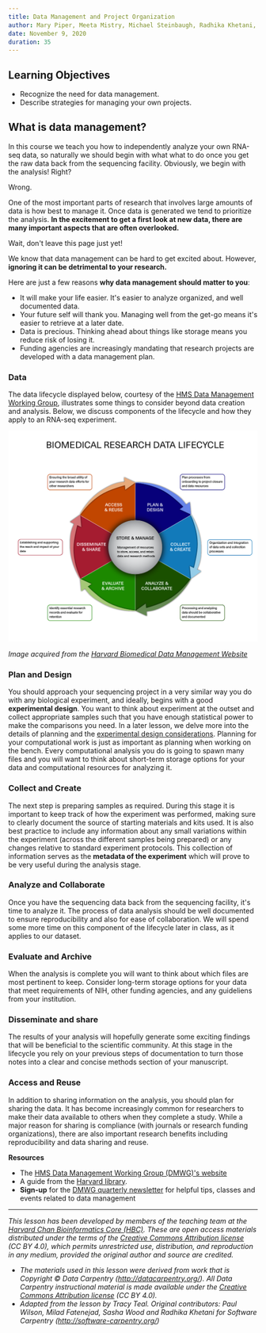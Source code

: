 ```yaml
---
title: Data Management and Project Organization
author: Mary Piper, Meeta Mistry, Michael Steinbaugh, Radhika Khetani, Jihe Liu
date: November 9, 2020
duration: 35
---
```


[Data management slides]: https://github.com/hbc/NGS-Data-Analysis-long-course/raw/Fall_2016/sessionI/slides/data_management.pdf
[SRA]: http://www.ncbi.nlm.nih.gov/sra  "Sequence Read Archive"

## Learning Objectives

- Recognize the need for data management.
- Describe strategies for managing your own projects.


## What is data management?

In this course we teach you how to independently analyze your own RNA-seq data, so naturally we should begin with what what to do once you get the raw data back from the sequencing facility. Obviously, we begin with the analysis! Right?

Wrong. 

One of the most important parts of research that involves large amounts of data is how best to manage it. Once data is generated we tend to prioritize the analysis. **In the excitement to get a first look at new data, there are many important aspects that are often overlooked.**

Wait, don't leave this page just yet!

We know that data management can be hard to get excited about. However, **ignoring it can be detrimental to your research.**

Here are just a few reasons **why data management should matter to you**:

* It will make your life easier. It's easier to analyze organized, and well documented data.
* Your future self will thank you. Managing well from the get-go means it's easier to retrieve at a later date.
* Data is precious. Thinking ahead about things like storage means you reduce risk of losing it.
* Funding agencies are increasingly mandating that research projects are developed with a data management plan.

### Data 
The data lifecycle displayed below, courtesy of the [HMS Data Management Working Group](https://datamanagement.hms.harvard.edu/), illustrates some things to consider beyond data creation and analysis. Below, we discuss components of the lifecycle and how they apply to an RNA-seq experiment.

<p align="center">
<img src="../img/data-lifecycle-base.png" width="600">
</p>

_Image acquired from the [Harvard Biomedical Data Management Website](https://datamanagement.hms.harvard.edu/data-lifecycle)_

### Plan and Design
You should approach your sequencing project in a very similar way you do with any biological experiment, and ideally, begins with a good **experimental design**. You want to think about experiment at the outset and collect appropriate samples such that you have enough statistical power to make the comparisons you need. In a later lesson, we delve more into the details of planning and the [experimental design considerations](02_experimental_planning_considerations.md). Planning for your computational work is just as important as planning when working on the bench. Every computational analysis you do is going to spawn many files and you will want to think about short-term storage options for your data and computational resources for analyzing it. 

### Collect and Create
The next step is preparing samples as required. During this stage it is important to keep track of how the experiment was performed, making sure to clearly document the source of starting materials and kits used. It is also best practice to include any information about any small variations within the experiment (across the different samples being prepared) or any changes relative to standard experiment protocols. This collection of information serves as the **metadata of the experiment** which will prove to be very useful during the analysis stage. 

### Analyze and Collaborate
Once you have the sequencing data back from the sequencing facility, it's time to analyze it. The process of data analysis should be well documented to ensure reproducibility and also for ease of collaboration. We will spend some more time on this component of the lifecycle later in class, as it applies to our dataset.

### Evaluate and Archive
When the analysis is complete you will want to think about which files are most pertinent to keep. Consider long-term storage options for your data that meet requirements of NIH, other funding agencies, and any guideliens from your institution.

### Disseminate and share
The results of your analysis will hopefully generate some exciting findings that will be beneficial to the scientific community. At this stage in the lifecycle you rely on your previous steps of documentation to turn those notes into a clear and concise methods section of your manuscript. 

### Access and Reuse
In addition to sharing information on the analysis, you should plan for sharing the data. It has become increasingly common for researchers to make their data available to others when they complete a study. While a major reason for sharing is compliance (with journals or research funding organizations), there are also important research benefits including reproducibility and data sharing and reuse.


**Resources**

* The [HMS Data Management Working Group (DMWG)'s website](https://datamanagement.hms.harvard.edu/)
* A guide from the [Harvard library](http://guides.library.harvard.edu/dmp).
* **Sign-up** for the [DMWG quarterly newsletter](https://datamanagement.hms.harvard.edu/dmwg-newsletter) for helpful tips, classes and events related to data management


---

*This lesson has been developed by members of the teaching team at the [Harvard Chan Bioinformatics Core (HBC)](http://bioinformatics.sph.harvard.edu/). These are open access materials distributed under the terms of the [Creative Commons Attribution license](https://creativecommons.org/licenses/by/4.0/) (CC BY 4.0), which permits unrestricted use, distribution, and reproduction in any medium, provided the original author and source are credited.*

* *The materials used in this lesson were derived from work that is Copyright © Data Carpentry (http://datacarpentry.org/). 
All Data Carpentry instructional material is made available under the [Creative Commons Attribution license](https://creativecommons.org/licenses/by/4.0/) (CC BY 4.0).*
* *Adapted from the lesson by Tracy Teal. Original contributors: Paul Wilson, Milad Fatenejad, Sasha Wood and Radhika Khetani for Software Carpentry (http://software-carpentry.org/)*

